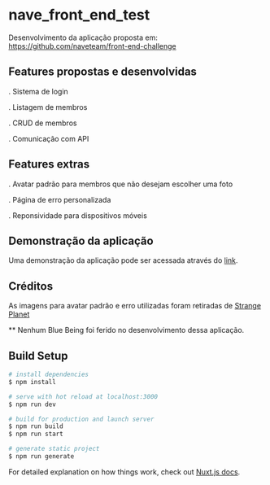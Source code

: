 # nave_front_end_test

Desenvolvimento da aplicação proposta em: https://github.com/naveteam/front-end-challenge

## Features propostas e desenvolvidas
. Sistema de login

. Listagem de membros

. CRUD de membros

. Comunicação com API

## Features extras
. Avatar padrão para membros que não desejam escolher uma foto

. Página de erro personalizada

. Reponsividade para dispositivos móveis

## Demonstração da aplicação
Uma demonstração da aplicação pode ser acessada através do [link](https://drive.google.com/file/d/1KL13WS_4qERJQXnfHdXnG7Ft8ojxfUW3/view).

## Créditos
As imagens para avatar padrão e erro utilizadas foram retiradas de [Strange Planet](https://www.instagram.com/nathanwpylestrangeplanet/)

** Nenhum Blue Being foi ferido no desenvolvimento dessa aplicação.

## Build Setup

```bash
# install dependencies
$ npm install

# serve with hot reload at localhost:3000
$ npm run dev

# build for production and launch server
$ npm run build
$ npm run start

# generate static project
$ npm run generate
```

For detailed explanation on how things work, check out [Nuxt.js docs](https://nuxtjs.org).

